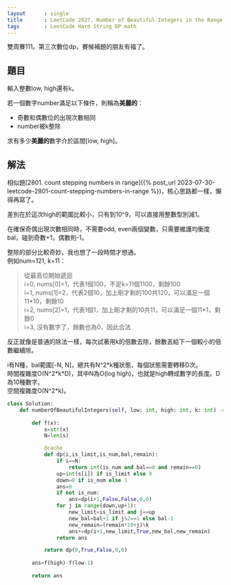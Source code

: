 ```yaml
---
layout      : single
title       : LeetCode 2827. Number of Beautiful Integers in the Range
tags        : LeetCode Hard String DP math
---
```

雙周賽111。第三次數位dp，賽候補題的朋友有福了。  

## 題目

輸入整數low, high還有k。  

若一個數字number滿足以下條件，則稱為**美麗的**：  

- 奇數和偶數位的出現次數相同  
- number被k整除  

求有多少**美麗的**數字介於區間[low, high]。  

## 解法

相似題[2801. count stepping numbers in range]({% post_url 2023-07-30-leetcode-2801-count-stepping-numbers-in-range %})，核心思路都一樣，懶得再寫了。  

差別在於這次high的範圍比較小，只有到10^9，可以直接用整數型別減1。  

在確保奇偶出現次數相同時，不需要odd, even兩個變數，只需要維護均衡度bal，碰到奇數+1，偶數則-1。  

整除的部分比較奇妙，我也想了一段時間才想通。  
例如num=121, k=11：  
> 從最高位開始遞迴  
> i=0, nums[0]=1，代表1個100，不足k=11個1100，剩餘100  
> i=1, nums[1]=2，代表2個10，加上剛才剩的100共120，可以滿足一個11\*10，剩餘10  
> i=2, nums[2]=1，代表1個1，加上剛才剩的10共11，可以滿足一個11\*1，剩餘0  
> i=3, 沒有數字了，餘數也為0，因此合法  

反正就像是普通的除法一樣，每次試著用k的倍數去除，餘數丟給下一個較小的倍數繼續除。

i有N種，bal範圍[-N, N]，總共有N^2\*k種狀態，每個狀態需要轉移D次。  
時間複雜度O(N^2\*k\*D)，其中N為O(log high)，也就是high轉成數字的長度。D為10種數字。  
空間複雜度O(N^2\*k)。  

```python
class Solution:
    def numberOfBeautifulIntegers(self, low: int, high: int, k: int) -> int:
        
        def f(x):
            s=str(x)
            N=len(s)

            @cache
            def dp(i,is_limit,is_num,bal,remain):
                if i==N:
                    return int(is_num and bal==0 and remain==0)
                up=int(s[i]) if is_limit else 9
                down=0 if is_num else 1
                ans=0
                if not is_num:
                    ans=dp(i+1,False,False,0,0)
                for j in range(down,up+1):
                    new_limit=is_limit and j==up
                    new_bal=bal+1 if j%2==1 else bal-1
                    new_remain=(remain*10+j)%k
                    ans+=dp(i+1,new_limit,True,new_bal,new_remain)
                return ans

            return dp(0,True,False,0,0)
        
        ans=f(high)-f(low-1)
                
        return ans
```
